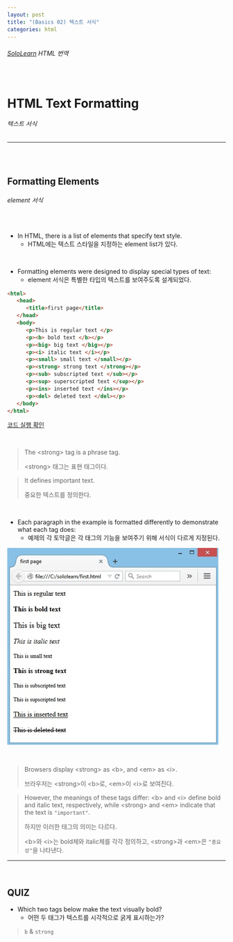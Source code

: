 ```yaml
---
layout: post
title: "(Basics 02) 텍스트 서식"
categories: html
---
```


###### [SoloLearn](https://www.sololearn.com/) HTML 번역

<br>

# HTML Text Formatting

###### 텍스트 서식

------

<br>

<br>

## Formatting Elements

###### element 서식

<br>

- In HTML, there is a list of elements that specify text style.
  - HTML에는 텍스트 스타일을 지정하는 element list가 있다.

<br>

- Formatting elements were designed to display special types of text:
  - element 서식은 특별한 타입의 텍스트를 보여주도록 설계되었다.

```html
<html>
   <head>
      <title>first page</title>
   </head>
   <body>
      <p>This is regular text </p>
      <p><b> bold text </b></p>
      <p><big> big text </big></p>
      <p><i> italic text </i></p>
      <p><small> small text </small></p>
      <p><strong> strong text </strong></p>
      <p><sub> subscripted text </sub></p>
      <p><sup> superscripted text </sup></p>
      <p><ins> inserted text </ins></p>
      <p><del> deleted text </del></p>
   </body>
</html>
```

[코드 실행 확인](https://code.sololearn.com/9/#html)

<br>

> The \<strong> tag is a phrase tag.
>
> \<strong> 태그는 표현 태그이다.

> It defines important text.
>
> 중요한 텍스트를 정의한다.

<br>

- Each paragraph in the example is formatted differently to demonstrate what each tag does:
  - 예제의 각 토막글은 각 태그의 기능을 보여주기 위해 서식이 다르게 지정된다.

![img](/assets/img/html-sololearn-basics-02-01.jpeg)

<br>

> Browsers display \<strong> as \<b>, and \<em> as \<i>.
>
> 브라우저는 \<strong>이 \<b>로, \<em>이 \<i>로 보여진다.

> However, the meanings of these tags differ: \<b> and \<i> define bold and italic text, respectively, while \<strong> and \<em> indicate that the text is `"important"`.
>
> 하지만 이러한 태그의 의미는 다르다.
>
> \<b>와 \<i>는 bold체와 italic체를 각각 정의하고, \<strong>과 \<em>은 `"중요성"`을 나타낸다.

------

<br>

## QUIZ

- Which two tags below make the text visually bold?
  - 어떤 두 태그가 텍스트를 시각적으로 굵게 표시하는가?

> `b` & `strong`

<br>